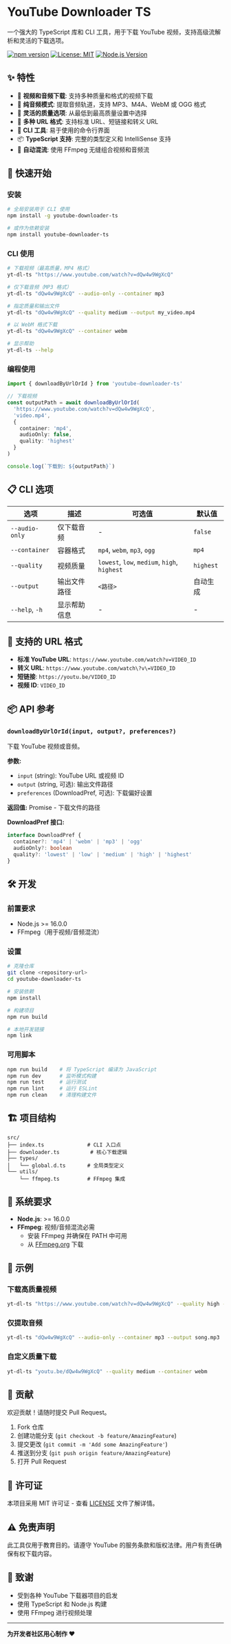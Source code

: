 # YouTube Downloader TS

一个强大的 TypeScript 库和 CLI 工具，用于下载 YouTube 视频，支持高级流解析和灵活的下载选项。

[![npm version](https://badge.fury.io/js/youtube-downloader-ts.svg)](https://badge.fury.io/js/youtube-downloader-ts)
[![License: MIT](https://img.shields.io/badge/License-MIT-yellow.svg)](https://opensource.org/licenses/MIT)
[![Node.js Version](https://img.shields.io/node/v/youtube-downloader-ts.svg)](https://nodejs.org/)

## ✨ 特性

- 🎥 **视频和音频下载**: 支持多种质量和格式的视频下载
- 🎵 **纯音频模式**: 提取音频轨道，支持 MP3、M4A、WebM 或 OGG 格式
- 🔧 **灵活的质量选项**: 从最低到最高质量设置中选择
- 📱 **多种 URL 格式**: 支持标准 URL、短链接和转义 URL
- 🚀 **CLI 工具**: 易于使用的命令行界面
- 📦 **TypeScript 支持**: 完整的类型定义和 IntelliSense 支持
- 🔄 **自动混流**: 使用 FFmpeg 无缝组合视频和音频流

## 🚀 快速开始

### 安装

```bash
# 全局安装用于 CLI 使用
npm install -g youtube-downloader-ts

# 或作为依赖安装
npm install youtube-downloader-ts
```

### CLI 使用

```bash
# 下载视频（最高质量，MP4 格式）
yt-dl-ts "https://www.youtube.com/watch?v=dQw4w9WgXcQ"

# 仅下载音频（MP3 格式）
yt-dl-ts "dQw4w9WgXcQ" --audio-only --container mp3

# 指定质量和输出文件
yt-dl-ts "dQw4w9WgXcQ" --quality medium --output my_video.mp4

# 以 WebM 格式下载
yt-dl-ts "dQw4w9WgXcQ" --container webm

# 显示帮助
yt-dl-ts --help
```

### 编程使用

```typescript
import { downloadByUrlOrId } from 'youtube-downloader-ts'

// 下载视频
const outputPath = await downloadByUrlOrId(
  'https://www.youtube.com/watch?v=dQw4w9WgXcQ',
  'video.mp4',
  {
    container: 'mp4',
    audioOnly: false,
    quality: 'highest'
  }
)

console.log(`下载到: ${outputPath}`)
```

## 📋 CLI 选项

| 选项           | 描述         | 可选值                                       | 默认值    |
| -------------- | ------------ | -------------------------------------------- | --------- |
| `--audio-only` | 仅下载音频   | -                                            | `false`   |
| `--container`  | 容器格式     | `mp4`, `webm`, `mp3`, `ogg`                  | `mp4`     |
| `--quality`    | 视频质量     | `lowest`, `low`, `medium`, `high`, `highest` | `highest` |
| `--output`     | 输出文件路径 | `<路径>`                                     | 自动生成  |
| `--help`, `-h` | 显示帮助信息 | -                                            | -         |

## 🎯 支持的 URL 格式

- **标准 YouTube URL**: `https://www.youtube.com/watch?v=VIDEO_ID`
- **转义 URL**: `https://www.youtube.com/watch\?v\=VIDEO_ID`
- **短链接**: `https://youtu.be/VIDEO_ID`
- **视频 ID**: `VIDEO_ID`

## 📦 API 参考

### `downloadByUrlOrId(input, output?, preferences?)`

下载 YouTube 视频或音频。

**参数:**

- `input` (string): YouTube URL 或视频 ID
- `output` (string, 可选): 输出文件路径
- `preferences` (DownloadPref, 可选): 下载偏好设置

**返回值:** Promise<string> - 下载文件的路径

**DownloadPref 接口:**

```typescript
interface DownloadPref {
  container?: 'mp4' | 'webm' | 'mp3' | 'ogg'
  audioOnly?: boolean
  quality?: 'lowest' | 'low' | 'medium' | 'high' | 'highest'
}
```

## 🛠️ 开发

### 前置要求

- Node.js >= 16.0.0
- FFmpeg（用于视频/音频混流）

### 设置

```bash
# 克隆仓库
git clone <repository-url>
cd youtube-downloader-ts

# 安装依赖
npm install

# 构建项目
npm run build

# 本地开发链接
npm link
```

### 可用脚本

```bash
npm run build    # 将 TypeScript 编译为 JavaScript
npm run dev      # 监听模式构建
npm run test     # 运行测试
npm run lint     # 运行 ESLint
npm run clean    # 清理构建文件
```

## 🏗️ 项目结构

```
src/
├── index.ts              # CLI 入口点
├── downloader.ts          # 核心下载逻辑
├── types/
│   └── global.d.ts       # 全局类型定义
└── utils/
    └── ffmpeg.ts         # FFmpeg 集成
```

## 🔧 系统要求

- **Node.js**: >= 16.0.0
- **FFmpeg**: 视频/音频混流必需
  - 安装 FFmpeg 并确保在 PATH 中可用
  - 从 [FFmpeg.org](https://ffmpeg.org/download.html) 下载

## 📝 示例

### 下载高质量视频

```bash
yt-dl-ts "https://www.youtube.com/watch?v=dQw4w9WgXcQ" --quality high --output rickroll.mp4
```

### 仅提取音频

```bash
yt-dl-ts "dQw4w9WgXcQ" --audio-only --container mp3 --output song.mp3
```

### 自定义质量下载

```bash
yt-dl-ts "youtu.be/dQw4w9WgXcQ" --quality medium --container webm
```

## 🤝 贡献

欢迎贡献！请随时提交 Pull Request。

1. Fork 仓库
2. 创建功能分支 (`git checkout -b feature/AmazingFeature`)
3. 提交更改 (`git commit -m 'Add some AmazingFeature'`)
4. 推送到分支 (`git push origin feature/AmazingFeature`)
5. 打开 Pull Request

## 📄 许可证

本项目采用 MIT 许可证 - 查看 [LICENSE](LICENSE) 文件了解详情。

## ⚠️ 免责声明

此工具仅用于教育目的。请遵守 YouTube 的服务条款和版权法律。用户有责任确保有权下载内容。

## 🙏 致谢

- 受到各种 YouTube 下载器项目的启发
- 使用 TypeScript 和 Node.js 构建
- 使用 FFmpeg 进行视频处理

---

**为开发者社区用心制作 ❤️**
